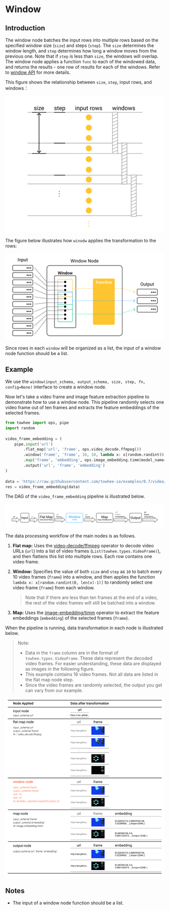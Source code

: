 # Window

## Introduction

The window node batches the input rows into multiple rows based on the specified window size (`size`) and steps (`step`). The `size` determines the window length, and `step` determines how long a window moves from the previous one. Note that if `step` is less than `size`, the windows will overlap. The window node applies a function `func` to each of the windowed data, and returns the results - one row of results for each of the windows. Refer to [window API](/05-API%20Reference/01-Pipeline%20API/06-window.md) for more details.

This figure shows the relationship between `size`, `step`, input rows, and windows：

![img](https://github.com/towhee-io/data/blob/main/image/docs/window_intro_1.png?raw=true)

The figure below illustrates how `winodw` applies the transformation to the rows:

![img](https://github.com/towhee-io/data/blob/main/image/docs/window_intro_2.png?raw=true)

Since rows in each `window` will be organized as a list, the input of a window node function should be a list.



## Example

We use the `window(input_schema, output_schema, size, step, fn, config=None)` interface to create a window node.



Now let's take a video frame and image feature extraction pipeline to demonstrate how to use a window node. This pipeline randomly selects one video frame out of ten frames and extracts the feature embeddings of the selected frames. 

```Python
from towhee import ops, pipe
import random

video_frame_embedding = (
    pipe.input('url')
        .flat_map('url', 'frame', ops.video_decode.ffmpeg())
        .window('frame', 'frame', 10, 10, lambda x: x[random.randint(0, len(x)-1)])
        .map('frame', 'embedding', ops.image_embedding.timm(model_name='resnet50'))
        .output('url', 'frame', 'embedding')
)

data = 'https://raw.githubusercontent.com/towhee-io/examples/0.7/video/reverse_video_search/tmp/Ou1w86qEr58.gif'
res = video_frame_embedding(data)
```

 The DAG of the `video_frame_embedding` pipeline is illustrated below. 

![img](https://github.com/towhee-io/data/blob/main/image/docs/window_example_1.png?raw=true)

The data processing workflow of the main nodes is as follows.

1. **Flat map:** Uses the [video-decode/ffmpeg](https://towhee.io/video-decode/ffmpeg) operator to decode video URLs (`url`) into a list of video frames (`List(towhee.types.VideoFrame)`), and then flattens this list into multiple rows. Each row contains one video frame.
2. **Window:** Specifies the value of both `size` and `step` as `10` to batch every 10 video frames (`frame`) into a window, and then applies the function `lambda x: x[random.randint(0, len(x)-1)]` to randomly select one video frame (`frame`) from each window. 
	> Note that if there are less than ten frames at the end of a video, the rest of the video frames will still be batched into a window.

3. **Map:** Uses the [image-embedding/timm](https://towhee.io/image-embedding/timm) operator to extract the feature embeddings (`embedding`) of the selected frames (`frame`).



When the pipeline is running, data transformation in each node is illustrated below.

> Note:
>
> - Data in the `frame` column are in the format of `towhee.types.VideoFrame`. These data represent the decoded video frames. For easier understanding, these data are displayed as images in the following figure.
> - This example contains 16 video frames. Not all data are listed in the flat map node step.
> - Since the video frames are randomly selected, the output you get can vary from our example.

![img](https://github.com/towhee-io/data/blob/main/image/docs/window_example_2.png?raw=true)



## Notes

- The input of a window node function should be a list.
